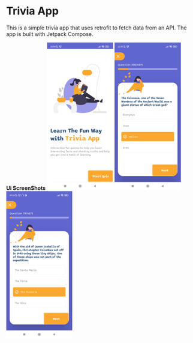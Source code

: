 # Trivia App
This is a simple trivia app that uses retrofit to fetch data from an API. The app is built with Jetpack Compose.

**Ui ScreenShots**
<img src="images/trivia1.jpg" width="35%">
<img src="images/trivia2.jpg" width="35%">
<img src="images/trivia3.jpg" width="35%">
